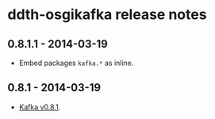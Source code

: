ddth-osgikafka release notes
============================

0.8.1.1 - 2014-03-19
--------------------
- Embed packages `kafka.*` as inline.


0.8.1 - 2014-03-19
------------------
- [Kafka v0.8.1](https://github.com/apache/kafka/releases/tag/0.8.1).